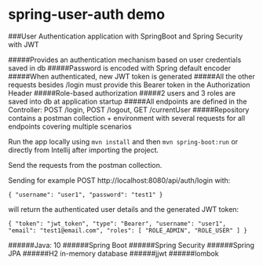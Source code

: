 # spring-user-auth demo
###User Authentication application with SpringBoot and Spring Security with JWT

#####Provides an authentication mechanism based on user credentials saved in db
#####Password is encoded with Spring default encoder
#####When authenticated, new JWT token is generated
#####All the other requests besides /login must provide this Bearer token in the Authorization Header
#####Role-based authorization
#####2 users and 3 roles are saved into db at application startup
#####All endpoints are defined in the Controller: POST /login, POST /logout, GET /currentUser
#####Repository contains a postman collection + environment with several requests for all endpoints covering multiple scenarios

Run the app locally using `mvn install` and then `mvn spring-boot:run` or directly from Intellij after importing the project.

Send the requests from the postman collection.

Sending for example POST http://localhost:8080/api/auth/login with:

`{
"username": "user1",
"password": "test1"
}`

will return the authenticated user details and the generated JWT token:

`{
"token": "jwt_token",
"type": "Bearer",
"username": "user1",
"email": "test1@email.com",
"roles": [
"ROLE_ADMIN",
"ROLE_USER"
]
}`

######Java: 10
######Spring Boot
######Spring Security
######Spring JPA
######H2 in-memory database
######jjwt
######lombok